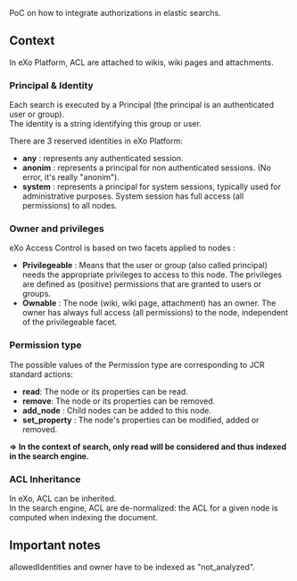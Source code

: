 PoC on how to integrate authorizations in elastic searchs.

## Context
In eXo Platform, ACL are attached to wikis, wiki pages and attachments.  

### Principal & Identity
Each search is executed by a Principal (the principal is an authenticated user or group).  
The identity is a string identifying this group or user.

There are 3 reserved identities in eXo Platform:
* **any** : represents any authenticated session.
* **anonim** : represents a principal for non authenticated sessions. (No error, it's really "anonim").
* **system** : represents a principal for system sessions, typically used for administrative purposes. 
System session has full access (all permissions) to all nodes.

### Owner and privileges
eXo Access Control is based on two facets applied to nodes :
* **Privilegeable** : Means that the user or group (also called principal) needs the appropriate privileges to access to this node.
The privileges are defined as (positive) permissions that are granted to users or groups.
* **Ownable** : The node (wiki, wiki page, attachment) has an owner.
The owner has always full access (all permissions) to the node, independent of the privilegeable facet.

### Permission type
The possible values of the Permission type are corresponding to JCR standard actions:
* **read**: The node or its properties can be read.
* **remove**: The node or its properties can be removed.
* **add_node** : Child nodes can be added to this node.
* **set_property** : The node's properties can be modified, added or removed.

**=> In the context of search, only read will be considered and thus indexed in the search engine.**

### ACL Inheritance
In eXo, ACL can be inherited.  
In the search engine, ACL are de-normalized: the ACL for a given node is computed when indexing the document. 

## Important notes
allowedIdentities and owner have to be indexed as "not_analyzed".